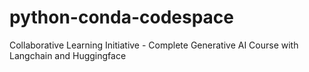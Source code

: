 # python-conda-codespace
Collaborative Learning Initiative - Complete Generative AI Course with Langchain and Huggingface
